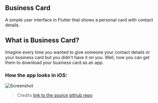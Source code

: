 ## Business Card

A simple user interface in Flutter that shows a personal card with contact details. 

## What is Business Card?

Imagine every time you wanted to give someone your contact details or your business card but you didn't have it on you. Well, now you can get them to download your business card as an app.

### How the app looks in iOS:
![Screenshot](https://user-images.githubusercontent.com/22214915/116815795-777f3400-ab5f-11eb-895b-66438d1c73cf.png)


>Credits [link to the source github repo](https://github.com/londonappbrewery/mi_card_flutter)
